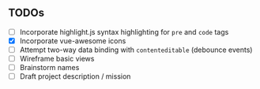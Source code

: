 ## TODOs
- [ ] Incorporate highlight.js syntax highlighting for `pre` and `code` tags
- [x] Incorporate vue-awesome icons
- [ ] Attempt two-way data binding with `contenteditable` (debounce events)
- [ ] Wireframe basic views
- [ ] Brainstorm names
- [ ] Draft project description / mission
